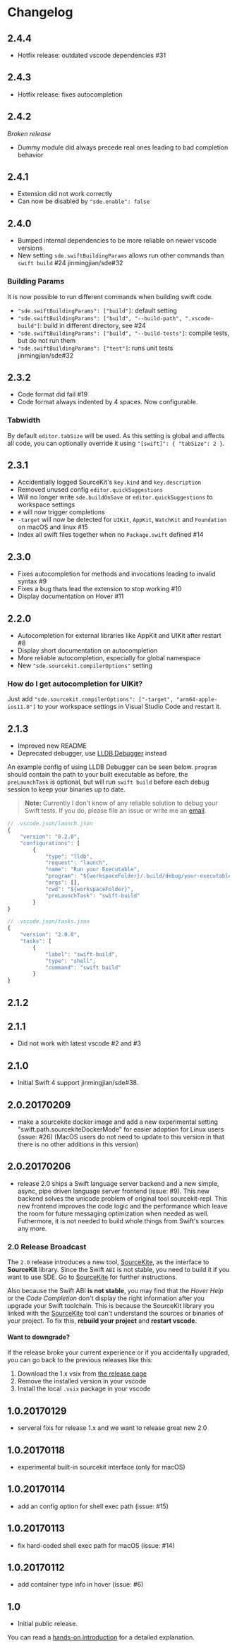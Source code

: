 # Changelog

## 2.4.4
* Hotfix release: outdated vscode dependencies #31

## 2.4.3
* Hotfix release: fixes autocompletion

## 2.4.2
*Broken release*
* Dummy module did always precede real ones leading to bad completion behavior

## 2.4.1
* Extension did not work correctly
* Can now be disabled by `"sde.enable": false`

## 2.4.0
* Bumped internal dependencies to be more reliable on newer vscode versions
* New setting `sde.swiftBuildingParams` allows run other commands than `swift build` #24 jinmingjian/sde#32

### Building Params
It is now possible to run different commands when building swift code.
* `"sde.swiftBuildingParams": ["build"]`: default setting
* `"sde.swiftBuildingParams": ["build", "--build-path", ".vscode-build"]`: build in different directory, see #24
* `"sde.swiftBuildingParams": ["build", "--build-tests"]`: compile tests, but do not run them
* `"sde.swiftBuildingParams": ["test"]`: runs unit tests jinmingjian/sde#32

## 2.3.2
* Code format did fail #19
* Code format always indented by 4 spaces. Now configurable.

### Tabwidth
By default `editor.tabSize` will be used. As this setting is global and affects all code, you can optionally override it using `"[swift]": { "tabSize": 2 }`.

## 2.3.1
* Accidentially logged SourceKit's `key.kind` and `key.description`
* Removed unused config `editor.quickSuggestions`
* Will no longer write `sde.buildOnSave` or `editor.quickSuggestions` to workspace settings
* `#` will now trigger completions
* `-target` will now be detected for `UIKit`, `AppKit`, `WatchKit` and `Foundation` on macOS and linux #15
* Index all swift files together when no `Package.swift` defined #14

## 2.3.0
* Fixes autocompletion for methods and invocations leading to invalid syntax #9
* Fixes a bug thats lead the extension to stop working #10
* Display documentation on Hover #11

## 2.2.0
* Autocompletion for external libraries like AppKit and UIKit after restart #8
* Display short documentation on autocompletion
* More reliable autocompletion, especially for global namespace
* New `"sde.sourcekit.compilerOptions"` setting

### How do I get autocompletion for UIKit?

Just add `"sde.sourcekit.compilerOptions": ["-target", "arm64-apple-ios11.0"]` to your workspace settings in Visual Studio Code and restart it.


## 2.1.3
* Improved new README
* Deprecated debugger, use [LLDB Debugger](https://marketplace.visualstudio.com/items?itemName=vadimcn.vscode-lldb) instead

An example config of using LLDB Debugger can be seen below. `program` should contain the path to your built executable as before, the `preLaunchTask` is optional, but will run `swift build` before each debug session to keep your binaries up to date.

> **Note:** Currently I don't know of any reliable solution to debug your Swift tests.
> If you do, please file an issue or write me an [email](mailto:dev@vknabel.com).

```js
// .vscode.json/launch.json
{
    "version": "0.2.0",
    "configurations": [
        {
            "type": "lldb",
            "request": "launch",
            "name": "Run your Executable",
            "program": "${workspaceFolder}/.build/debug/your-executable",
            "args": [],
            "cwd": "${workspaceFolder}",
            "preLaunchTask": "swift-build"
        }
}
```

```js
// .vscode.json/tasks.json
{
    "version": "2.0.0",
    "tasks": [
        {
            "label": "swift-build",
            "type": "shell",
            "command": "swift build"
        }
}
```

## 2.1.2

## 2.1.1
* Did not work with latest vscode #2 and #3

## 2.1.0
* Initial Swift 4 support jinmingjian/sde#38.

## 2.0.20170209
* make a sourcekite docker image and add a new experimental setting "swift.path.sourcekiteDockerMode" for easier adoption for Linux users (issue: #26) (MacOS users do not need to update to this version in that there is no other additions in this version)

## 2.0.20170206
* release 2.0 ships a Swift language server backend and a new simple, async, pipe driven language server frontend (issue: #9). This new backend solves the unicode problem of original tool sourcekit-repl. This new frontend improves the code logic and the performance which leave the room for future messaging optimization when needed as well. Futhermore, it is not needed to build whole things from Swift's sources any more.

### 2.0 Release Broadcast
The `2.0` release introduces a new tool, [SourceKite](https://github.com/jinmingjian/sourcekite), as the interface to **SourceKit** library. Since the Swift `ABI` is not stable, you need to build it if you want to use SDE. Go to [SourceKite](https://github.com/jinmingjian/sourcekite) for further instructions.

Also because the Swift ABI **is not stable**, you may find that the _Hover Help_ or the _Code Completion_ don't display the right information after you upgrade your Swift toolchain. This is because the SourceKit library you linked with the [SourceKite](https://github.com/jinmingjian/sourcekite) tool can't understand the sources or binaries of your project. To fix this, **rebuild your project** and **restart vscode**.

#### Want to downgrade?
If the release broke your current experience or if you accidentally upgraded, you can go back to the previous releases like this:

1. Download the 1.x vsix from [the release page](https://github.com/vknabel/swift-development-environment/releases)
2. Remove the installed version in your vscode
3. Install the local `.vsix` package in your vscode

## 1.0.20170129
* serveral fixs for release 1.x and we want to release great new 2.0

## 1.0.20170118
* experimental built-in sourcekit interface (only for macOS)

## 1.0.20170114
* add an config option for shell exec path (issue: #15)

## 1.0.20170113
* fix hard-coded shell exec path for macOS (issue: #14)

## 1.0.20170112
* add container type info in hover (issue: #6)

## 1.0
* Initial public release.

You can read a [hands-on introduction](http://blog.dirac.io/2017/01/11/get_started_sde.html) for a detailed explanation.
